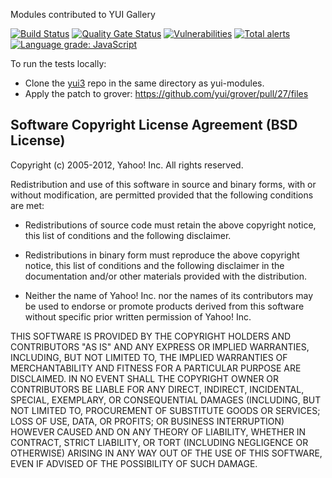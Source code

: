 Modules contributed to YUI Gallery

[![Build Status](https://secure.travis-ci.org/jafl/yui-modules.png?branch=master)](http://travis-ci.org/jafl/yui-modules)
[![Quality Gate Status](https://sonarcloud.io/api/project_badges/measure?project=jafl_yui-modules&metric=alert_status)](https://sonarcloud.io/dashboard?id=jafl_yui-modules)
[![Vulnerabilities](https://img.shields.io/snyk/vulnerabilities/github/jafl/yui-modules.svg?style=flat)](https://app.snyk.io/org/jafl/projects/)
[![Total alerts](https://img.shields.io/lgtm/alerts/g/jafl/yui-modules.svg?logo=lgtm&logoWidth=18)](https://lgtm.com/projects/g/jafl/yui-modules/alerts/)
[![Language grade: JavaScript](https://img.shields.io/lgtm/grade/javascript/g/jafl/yui-modules.svg?logo=lgtm&logoWidth=18)](https://lgtm.com/projects/g/jafl/yui-modules/context:javascript)

To run the tests locally:
* Clone the [yui3](https://github.com/yui/yui3.git) repo in the same directory as yui-modules.
* Apply the patch to grover: https://github.com/yui/grover/pull/27/files

Software Copyright License Agreement (BSD License)
--------------------------------------------------

Copyright (c) 2005-2012, Yahoo! Inc.
All rights reserved.

Redistribution and use of this software in source and binary forms, with or
without modification, are permitted provided that the following conditions
are met:

* Redistributions of source code must retain the above
  copyright notice, this list of conditions and the
  following disclaimer.

* Redistributions in binary form must reproduce the above
  copyright notice, this list of conditions and the
  following disclaimer in the documentation and/or other
  materials provided with the distribution.

* Neither the name of Yahoo! Inc. nor the names of its
  contributors may be used to endorse or promote products
  derived from this software without specific prior
  written permission of Yahoo! Inc.

THIS SOFTWARE IS PROVIDED BY THE COPYRIGHT HOLDERS AND CONTRIBUTORS "AS IS"
AND ANY EXPRESS OR IMPLIED WARRANTIES, INCLUDING, BUT NOT LIMITED TO, THE
IMPLIED WARRANTIES OF MERCHANTABILITY AND FITNESS FOR A PARTICULAR PURPOSE
ARE DISCLAIMED. IN NO EVENT SHALL THE COPYRIGHT OWNER OR CONTRIBUTORS BE
LIABLE FOR ANY DIRECT, INDIRECT, INCIDENTAL, SPECIAL, EXEMPLARY, OR
CONSEQUENTIAL DAMAGES (INCLUDING, BUT NOT LIMITED TO, PROCUREMENT OF
SUBSTITUTE GOODS OR SERVICES; LOSS OF USE, DATA, OR PROFITS; OR BUSINESS
INTERRUPTION) HOWEVER CAUSED AND ON ANY THEORY OF LIABILITY, WHETHER IN
CONTRACT, STRICT LIABILITY, OR TORT (INCLUDING NEGLIGENCE OR OTHERWISE)
ARISING IN ANY WAY OUT OF THE USE OF THIS SOFTWARE, EVEN IF ADVISED OF THE
POSSIBILITY OF SUCH DAMAGE.
